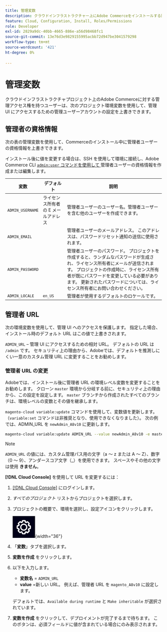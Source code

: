 ```yaml
---
title: 管理変数
description: クラウドインフラストラクチャー上にAdobe Commerceをインストールする際に使用される環境変数のリストを参照してください。
feature: Cloud, Configuration, Install, Roles/Permissions
role: Developer
exl-id: 2829a9dc-40bb-4665-886e-a56d98468fc1
source-git-commit: 13e76d3e9829155995acbb72d947be3041579298
workflow-type: tm+mt
source-wordcount: '421'
ht-degree: 0%

---
```


# 管理変数

クラウドインフラストラクチャプロジェクト上のAdobe Commerceに対する管理アクセス権を持つユーザーは、次のプロジェクト環境変数を使用して、管理 UI にアクセスするための管理ユーザーアカウントの設定を上書きできます。

## 管理者の資格情報

次の表の管理変数を使用して、Commerceのインストール中に管理者ユーザーの資格情報を上書きできます。

インストール後に値を変更する場合は、SSH を使用して環境に接続し、Adobe Commerce CLI [`admin:user` コマンドを使用して ](https://experienceleague.adobe.com/docs/commerce-operations/installation-guide/tutorials/admin.html) 管理者ユーザーの資格情報を作成または編集します。

| 変数 | デフォルト | 説明 |
| -------------- | --------------------------- | ----------- |
| `ADMIN_USERNAME` | ライセンス所有者の E メールアドレス | 管理者ユーザーのユーザー名。管理者ユーザーを含む他のユーザーを作成できます。 |
| `ADMIN_EMAIL` |                             | 管理者ユーザーのメールアドレス。 このアドレスは、パスワードリセット通知の送信に使用されます。 |
| `ADMIN_PASSWORD` |                             | 管理者ユーザーのパスワード。 プロジェクトを作成すると、ランダムなパスワードが生成され、ライセンス所有者にメールが送信されます。 プロジェクトの作成時に、ライセンス所有者が既にパスワードを変更している必要があります。 更新されたパスワードについては、ライセンス所有者にお問い合わせください。 |
| `ADMIN_LOCALE` | `en_US` | 管理者が使用するデフォルトのロケールです。 |

## 管理者 URL

次の環境変数を使用して、管理 UI へのアクセスを保護します。 指定した場合、インストール時のデフォルト URL はこの値で上書きされます。

`ADMIN_URL` – 管理 UI にアクセスするための相対 URL。 デフォルトの URL は `/admin` です。 セキュリティ上の理由から、Adobeでは、デフォルトを推測しにくい一意のカスタム管理 URL に変更することをお勧めします。

### 管理者 URL の変更

Adobeでは、インストール後に管理者 URL の環境レベル変数を変更することをお勧めします。 クローン `master` 環境から分岐する前に、セキュリティ上の理由から、この設定を設定します。 `master` ブランチから作成されたすべてのブランチは、環境レベルの変数とその値を継承します。

`magento-cloud variable:update` コマンドを使用して、変数値を更新します。 （`variable:set` コマンドは非推奨となり、使用できなくなりました）。 次の例では、ADMIN_URL を `newAdmin_A8v10` に更新します。

```bash
magento-cloud variable:update ADMIN_URL --value newAdmin_A8v10 -e master
```

>[!NOTE]
>
>`ADMIN_URL` の値には、カスタム管理パス用の文字（a ～ z または A ～ Z）、数字（0 ～ 9）、アンダースコア文字（_）を使用できます。 スペースやその他の文字は使用 **きません**。

**[!DNL Cloud Console]** を使用して URL を変更するには：

1. [[!DNL Cloud Console]](https://console.adobecommerce.com) にログインします。

1. _すべてのプロジェクト_ リストからプロジェクトを選択します。

1. プロジェクトの概要で、環境を選択し、設定アイコンをクリックします。

   ![ プロジェクト設定 ](../../assets/icon-configure.png){width="36"}

1. 「**変数**」タブを選択します。

1. **変数を作成** をクリックします。

1. 以下を入力します。

   - **変数名** = `ADMIN_URL`
   - **value** =新しい URL。 例えば、管理者 URL を `magento_A8v10` に設定します。

   デフォルトでは、`Available during runtime` と `Make inheritable` が選択されています。

1. **変数を作成** をクリックして、デプロイメントが完了するまで待ちます。 このボタンは、必須フィールドに値が含まれている場合にのみ表示されます。
